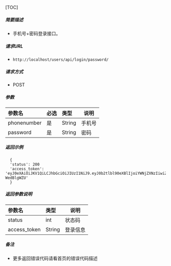

[TOC]
    
##### 简要描述

- 手机号+密码登录接口。

##### 请求URL
- ` http://localhost/users/api/login/password/ `
  
##### 请求方式
- POST 

##### 参数

| 参数名         |必选| 类型     | 说明 |
|:------------|:---|:-------|----|
| phonenumber |是  | String | 手机号 |
| password    |是  | String | 密码 |

##### 返回示例 

``` 
  {
  'status': 200
  'access_token': 'eyJ0eXAiOiJKV1QiLCJhbGciOiJIUzI1NiJ9.eyJ0b2tlbl90eXBlIjoiYWNjZXNzIiwiZXhwIjoxNjk2NDA4MDg4LCJpYXQiOjE2OTYzMjE2ODgsImp0aSI6ImE0MzBjMDc1MDMyYzRmY2RiMjY1NDc3ZWM4YTcwYWM3IiwidXNlcl9pZCI6MzJ9.uv1caItLKyefqV_cfWHWfyEXh4kSndQEH-WedBlgWZU'
  }
```

##### 返回参数说明 

|参数名|类型| 说明   |
|:-----  |:-----|------|
| status  | int    | 状态码  |
|access_token |String   | 登录信息 |

##### 备注 

- 更多返回错误代码请看首页的错误代码描述




